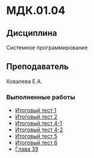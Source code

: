 # МДК.01.04

## Дисциплина
Системное программирование

## Преподаватель
Ковалева Е.А.

### Выполненные работы
- [Итоговый тест 1](https://github.com/NotKohtpojiep/System-Programming/tree/master/%D0%98%D1%82%D0%BE%D0%B3%D0%BE%D0%B2%D1%8B%D0%B9%20%D1%82%D0%B5%D1%81%D1%82%201)
- [Итоговый тест 2](https://github.com/NotKohtpojiep/System-Programming/tree/master/%D0%98%D1%82%D0%BE%D0%B3%D0%BE%D0%B2%D1%8B%D0%B9%20%D1%82%D0%B5%D1%81%D1%82%202)
- [Итоговый тест 4-1](https://github.com/NotKohtpojiep/System-Programming/tree/master/%D0%98%D1%82%D0%BE%D0%B3%D0%BE%D0%B2%D1%8B%D0%B9%20%D1%82%D0%B5%D1%81%D1%82%204/Itogo4)
- [Итоговый тест 4-2](https://github.com/NotKohtpojiep/System-Programming/tree/master/%D0%98%D1%82%D0%BE%D0%B3%D0%BE%D0%B2%D1%8B%D0%B9%20%D1%82%D0%B5%D1%81%D1%82%204/Itogo4-2)
- [Итоговый тест 5](https://github.com/NotKohtpojiep/System-Programming/tree/master/%D0%98%D1%82%D0%BE%D0%B3%D0%BE%D0%B2%D1%8B%D0%B9%20%D1%82%D0%B5%D1%81%D1%82%205)
- [Итоговый тест 6](https://github.com/NotKohtpojiep/System-Programming/tree/master/%D0%98%D1%82%D0%BE%D0%B3%D0%BE%D0%B2%D1%8B%D0%B9%20%D1%82%D0%B5%D1%81%D1%82%206)
- [Глава 39](https://github.com/NotKohtpojiep/System-Programming/tree/master/%D0%93%D0%BB%D0%B0%D0%B2%D0%B0%2039)
